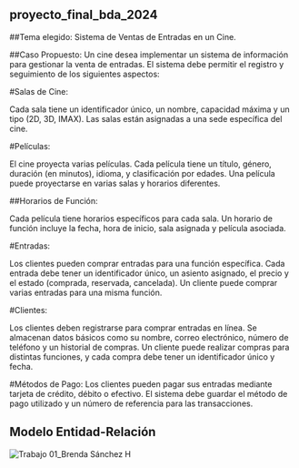 ## proyecto_final_bda_2024
##Tema elegido: Sistema de Ventas de Entradas en un Cine.

##Caso Propuesto:
Un cine desea implementar un sistema de información para gestionar la venta de entradas. El sistema debe permitir el registro y seguimiento de los siguientes aspectos:

#Salas de Cine:

Cada sala tiene un identificador único, un nombre, capacidad máxima y un tipo (2D, 3D, IMAX). Las salas están asignadas a una sede específica del cine.

#Películas:

El cine proyecta varias películas. Cada película tiene un título, género, duración (en minutos), idioma, y clasificación por edades. Una película puede proyectarse en varias salas y horarios diferentes.

##Horarios de Función:

Cada película tiene horarios específicos para cada sala. Un horario de función incluye la fecha, hora de inicio, sala asignada y película asociada.

#Entradas:

Los clientes pueden comprar entradas para una función específica. Cada entrada debe tener un identificador único, un asiento asignado, el precio y el estado (comprada, reservada, cancelada). Un cliente puede comprar varias entradas para una misma función.

#Clientes:

Los clientes deben registrarse para comprar entradas en línea. Se almacenan datos básicos como su nombre, correo electrónico, número de teléfono y un historial de compras. Un cliente puede realizar compras para distintas funciones, y cada compra debe tener un identificador único y fecha.

#Métodos de Pago:
Los clientes pueden pagar sus entradas mediante tarjeta de crédito, débito o efectivo. El sistema debe guardar el método de pago utilizado y un número de referencia para las transacciones.

## Modelo Entidad-Relación
![Trabajo 01_Brenda Sánchez H](https://github.com/user-attachments/assets/8386d053-2c77-4d45-8c27-342390c6e0ee)


